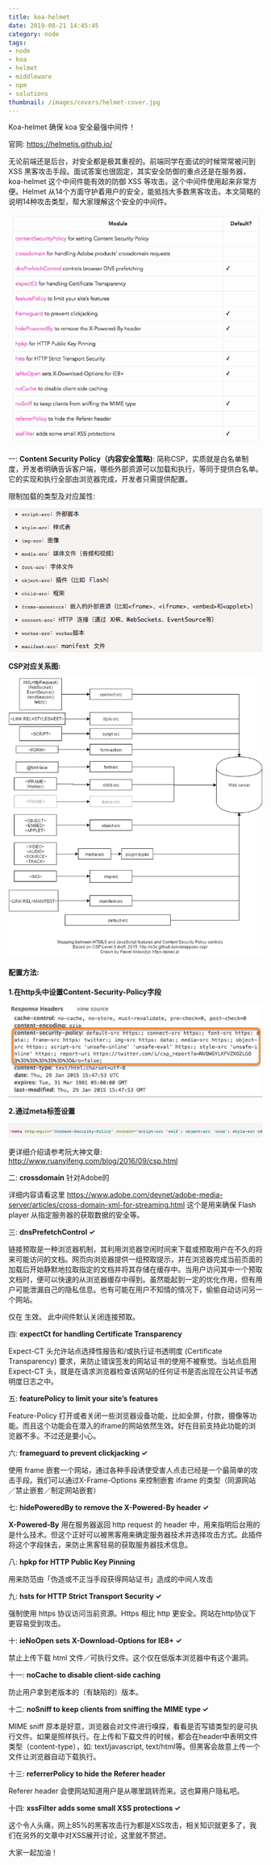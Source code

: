 ```yaml
---
title: koa-helmet
date: 2019-08-21 14:45:45
category: node
tags:
- node
- koa
- helmet
- middleware
- npm
- solutions
thumbnail: /images/covers/helmet-cover.jpg
---
```

Koa-helmet 确保 koa 安全最强中间件！

官网: https://helmetjs.github.io/

无论前端还是后台，对安全都是极其重视的。前端同学在面试的时候常常被问到  XSS 黑客攻击手段。面试答案也很固定，其实安全防御的重点还是在服务器， koa-helmet 这个中间件能有效的防御 XSS 等攻击。这个中间件使用起来非常方便。Helmet 从14个方面守护着用户的安全，能抵挡大多数黑客攻击。本文简略的说明14种攻击类型，帮大家理解这个安全的中间件。

![](koa-helmet/helmet1.png)

 

一:  **Content Security Policy（内容安全策略)**: 简称CSP，实质就是白名单制度，开发者明确告诉客户端，哪些外部资源可以加载和执行，等同于提供白名单。它的实现和执行全部由浏览器完成，开发者只需提供配置。

限制加载的类型及对应属性: 

![](koa-helmet/helmet2.png)

 

**CSP对应关系图:**

![](koa-helmet/helmet3.png)

 

#### 配置方法: 

**1.在http头中设置Content-Security-Policy字段**

![](koa-helmet/helmet4.png)

**2.通过meta标签设置**

![](koa-helmet/helmet5.png)

更详细介绍请参考阮大神文章: http://www.ruanyifeng.com/blog/2016/09/csp.html

 

二: **crossdomain** 针对Adobe的

详细内容请看这里 https://www.adobe.com/devnet/adobe-media-server/articles/cross-domain-xml-for-streaming.html  这个是用来确保 Flash player 从指定服务器的获取数据的安全等。

 

三: **dnsPrefetchControl ✓**

链接预取是一种浏览器机制，其利用浏览器空闲时间来下载或预取用户在不久的将来可能访问的文档。网页向浏览器提供一组预取提示，并在浏览器完成当前页面的加载后开始静默地拉取指定的文档并将其存储在缓存中。当用户访问其中一个预取文档时，便可以快速的从浏览器缓存中得到。虽然能起到一定的优化作用，但有用户可能泄漏自己的隐私信息。也有可能在用户不知情的情况下，偷偷自动访问另一个网站。

仅在 <link rel='dns-prefetch'  href='xxxxxx'/> 生效。 此中间件默认关闭连接预取。

 

四: **expectCt for handling Certificate Transparency**

Expect-CT 头允许站点选择性报告和/或执行证书透明度 (Certificate Transparency) 要求，来防止错误签发的网站证书的使用不被察觉。当站点启用 Expect-CT 头，就是在请求浏览器检查该网站的任何证书是否出现在公共证书透明度日志之中。

 

五: **featurePolicy to limit your site’s features**

Feature-Policy 打开或者关闭一些浏览器设备功能，比如全屏，付款，摄像等功能。而且这个功能会在潜入的iframe的网站依然生效。好在目前支持此功能的浏览器不多。不过还是要小心。

 

六: **frameguard to prevent clickjacking ✓**

使用 frame 嵌套一个网站，通过各种手段诱使受害人点击已经是一个最简单的攻击手段。我们可以通过X-Frame-Options 来控制嵌套 iframe 的类型（同源网站／禁止嵌套／制定网站嵌套）

 

七: **hidePoweredBy to remove the X-Powered-By header ✓**

**X-Powered-By** 用在服务器返回 http request 的 header 中，用来指明后台用的是什么技术。但这个正好可以被黑客用来确定服务器技术并选择攻击方式。此插件将这个字段抹去，来防止黑客轻易的获取服务器技术信息。

 

八: **hpkp for HTTP Public Key Pinning**

用来防范由「伪造或不正当手段获得网站证书」造成的中间人攻击

 

九: **hsts for HTTP Strict Transport Security ✓**

强制使用 https 协议访问当前资源。Https 相比 http 更安全。网站在http协议下更容易受到攻击。

 

十: **ieNoOpen sets X-Download-Options for IE8+ ✓**

禁止上传下载 html 文件／可执行文件。这个仅在低版本浏览器中有这个漏洞。

 

十一: **noCache to disable client-side caching**

防止用户拿到老版本的（有缺陷的）版本。

 

十二: **noSniff to keep clients from sniffing the MIME type ✓**

MIME sniff 原本是好意，浏览器会对文件进行嗅探，看看是否写错类型的是可执行文件。如果是照样执行。在上传和下载文件的时候，都会在header中表明文件类型（content-type），如: text/javascript, text/html等。但黑客会故意上传一个文件让浏览器自动下载执行。

 

十三: **referrerPolicy to hide the Referer header**

Referer header 会使网站知道用户是从哪里跳转而来。这也算用户隐私吧。

 

十四: **xssFilter adds some small XSS protections ✓**

这个令人头痛，网上85%的黑客攻击行为都是XSS攻击，相关知识就更多了，我们在另外的文章中对XSS展开讨论，这里就不赘述。

 

大家一起加油！
